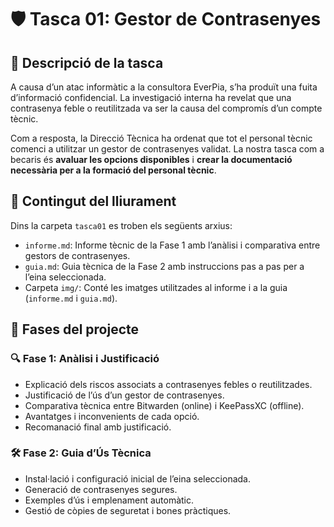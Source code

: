 # 🛡️ Tasca 01: Gestor de Contrasenyes

## 📘 Descripció de la tasca

A causa d’un atac informàtic a la consultora EverPia, s’ha produït una fuita d’informació confidencial. La investigació interna ha revelat que una contrasenya feble o reutilitzada va ser la causa del compromís d’un compte tècnic.

Com a resposta, la Direcció Tècnica ha ordenat que tot el personal tècnic comenci a utilitzar un gestor de contrasenyes validat. La nostra tasca com a becaris és **avaluar les opcions disponibles** i **crear la documentació necessària per a la formació del personal tècnic**.

## 📂 Contingut del lliurament

Dins la carpeta `tasca01` es troben els següents arxius:

- `informe.md`: Informe tècnic de la Fase 1 amb l’anàlisi i comparativa entre gestors de contrasenyes.
- `guia.md`: Guia tècnica de la Fase 2 amb instruccions pas a pas per a l’eina seleccionada.
- Carpeta `img/`: Conté les imatges utilitzades al informe i a la guia (`informe.md` i `guia.md`).

## 🧾 Fases del projecte

### 🔍 Fase 1: Anàlisi i Justificació

- Explicació dels riscos associats a contrasenyes febles o reutilitzades.
- Justificació de l’ús d’un gestor de contrasenyes.
- Comparativa tècnica entre Bitwarden (online) i KeePassXC (offline).
- Avantatges i inconvenients de cada opció.
- Recomanació final amb justificació.

### 🛠️ Fase 2: Guia d’Ús Tècnica

- Instal·lació i configuració inicial de l’eina seleccionada.
- Generació de contrasenyes segures.
- Exemples d’ús i emplenament automàtic.
- Gestió de còpies de seguretat i bones pràctiques.
